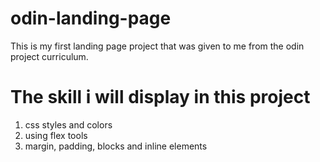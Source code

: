 # odin-landing-page
This is my first landing page project that was given to me from the odin project curriculum.
# The skill i will display in this project
1. css styles and colors
2. using flex tools
3. margin, padding, blocks and inline elements

